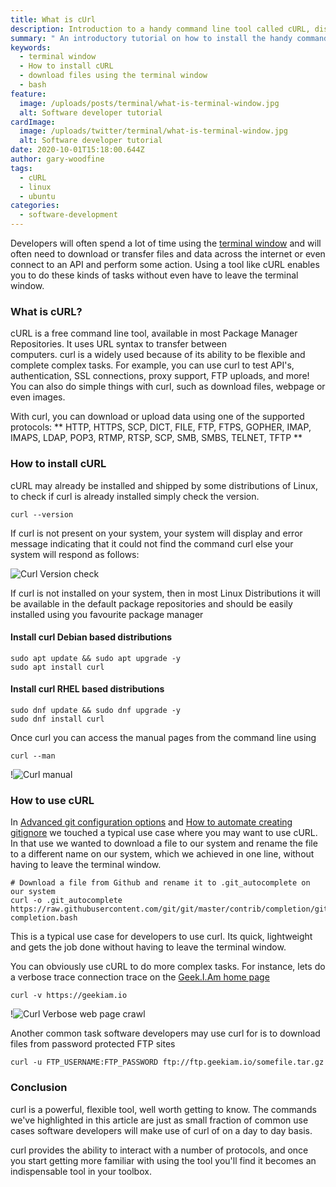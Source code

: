 ```yaml
---
title: What is cUrl
description: Introduction to a handy command line tool called cURL, discussing installing and its most basic use cases
summary: " An introductory tutorial on how to install the handy command line tool name cURL and when and where to use it "
keywords:
  - terminal window
  - How to install cURL
  - download files using the terminal window
  - bash
feature:
  image: /uploads/posts/terminal/what-is-terminal-window.jpg
  alt: Software developer tutorial
cardImage:
  image: /uploads/twitter/terminal/what-is-terminal-window.jpg
  alt: Software developer tutorial
date: 2020-10-01T15:18:00.644Z
author: gary-woodfine
tags:
  - cURL
  - linux
  - ubuntu
categories:
  - software-development
---
```

Developers will often spend a lot of time using the [terminal window](https://geekiam.io/what-is-a-terminal-window/ "What is a terminal window | Geek.I.Am") and will often
need to download or transfer files and data across the internet or even connect to an API and perform some action. Using a tool like cURL enables you
to do these kinds of tasks without even have to leave the terminal window.

### What is cURL?
 cURL is a free command line tool, available in most Package Manager Repositories. It uses URL syntax to transfer between  
 computers. curl is a widely used because of its ability to be flexible and complete complex tasks. For example, 
 you can use curl to test API's, authentication, SSL connections, proxy support, FTP uploads, and more! You can also do
 simple things with curl, such as download files, webpage or even images.
 
 With curl, you can download or upload data using one of the supported protocols:
 ** HTTP, HTTPS,  SCP, DICT, FILE, FTP, FTPS, GOPHER, IMAP, IMAPS, LDAP, POP3, RTMP, RTSP, SCP, SMB, SMBS, TELNET, TFTP **
   

### How to install cURL

cURL may already be installed and shipped by some distributions of Linux, to check if curl is already installed simply check the
version.
```shell script
curl --version
```
If curl is not present on your system, your system will display and error message indicating that it could not find the 
command curl else your system will respond as follows:

![Curl Version check](/uploads/curl-version.png "cURL version check")

If curl is not installed on your system, then in most Linux Distributions it will be available in the default package repositories
and should be easily installed using you favourite package manager

#### Install curl Debian based distributions

```shell script
sudo apt update && sudo apt upgrade -y
sudo apt install curl
```

#### Install curl RHEL based distributions
```shell script
sudo dnf update && sudo dnf upgrade -y
sudo dnf install curl
```

Once curl you can access the manual pages from the command line using 
```shell script
curl --man
```
!![Curl manual ](/uploads/curl-manual.png "cURL manual")

### How to use cURL

In [Advanced git configuration options](https://geekiam.io/advanced-git-configuration-options/ "Advanced Git configuration options | Geek.I.Am") and
[How to automate creating gitignore](https://geekiam.io/how-to-automate-creating-gitignore/ "How to automate creating Git Ignore files | Geek.I.Am") we 
touched a typical use case where you may want to use cURL.  In that use we wanted to download a file to our system and rename the file to a different name on
our system, which we achieved in one line, without having to leave the terminal window.

```shell script
# Download a file from Github and rename it to .git_autocomplete on our system
curl -o .git_autocomplete https://raw.githubusercontent.com/git/git/master/contrib/completion/git-completion.bash
```

This is a typical use case for developers to use curl. Its quick, lightweight and gets the job done without having to leave the terminal window.

You can obviously use cURL to do more complex tasks. For instance, lets do a verbose trace connection trace on the
[Geek.I.Am home page](https://geekiam.io "Geek.I.Am Home page")

```shell script
curl -v https://geekiam.io 

```
!![Curl Verbose web page crawl ](/uploads/curl-verbose-output.png "cURL verbose")

Another common task software developers may use curl for is to download files from password protected FTP sites

```shell script
curl -u FTP_USERNAME:FTP_PASSWORD ftp://ftp.geekiam.io/somefile.tar.gz
```

### Conclusion 

curl is a powerful, flexible tool, well worth getting to know. The commands we've highlighted in this article are just
 as small fraction of common use cases software developers will make use of curl of on a day to day basis.
  
 curl provides the ability to interact with a number of protocols, and once you start getting more familiar with using the tool
 you'll find it becomes an indispensable tool in your toolbox.

